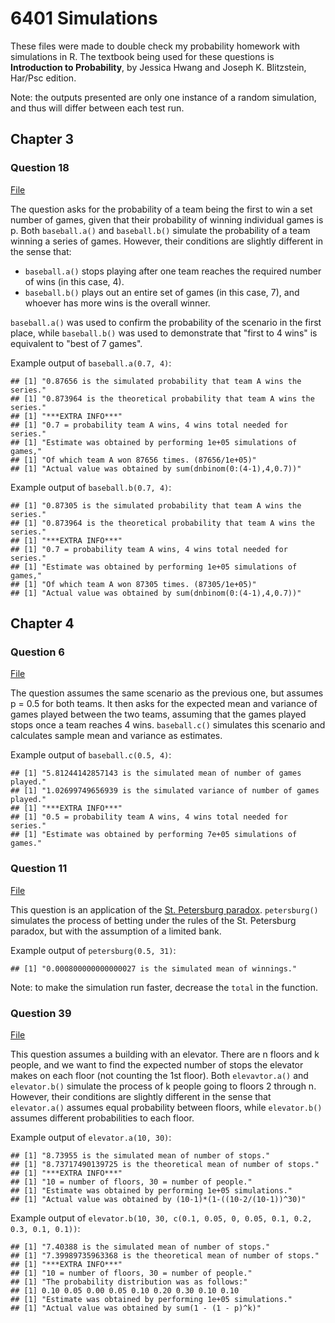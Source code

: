 # 6401 Simulations

These files were made to double check my probability homework with simulations in R. The textbook being used for these questions is **Introduction to Probability**, by Jessica Hwang and Joseph K. Blitzstein, Har/Psc edition.

Note: the outputs presented are only one instance of a random simulation, and thus will differ between each test run.

## Chapter 3

### Question 18

[File](files/Ch3Prob18.R)

The question asks for the probability of a team being the first to win a set number of games, given that their probability of winning individual games is p. Both ```baseball.a()``` and ```baseball.b()``` simulate the probability of a team winning a series of games. However, their conditions are slightly different in the sense that:

- ```baseball.a()``` stops playing after one team reaches the required number of wins (in this case, 4).
- ```baseball.b()``` plays out an entire set of games (in this case, 7), and whoever has more wins is the overall winner.

```baseball.a()``` was used to confirm the probability of the scenario in the first place, while ```baseball.b()``` was used to demonstrate that "first to 4 wins" is equivalent to "best of 7 games".

Example output of ```baseball.a(0.7, 4)```:

```
## [1] "0.87656 is the simulated probability that team A wins the series."
## [1] "0.873964 is the theoretical probability that team A wins the series."
## [1] "***EXTRA INFO***"
## [1] "0.7 = probability team A wins, 4 wins total needed for series."
## [1] "Estimate was obtained by performing 1e+05 simulations of games,"
## [1] "Of which team A won 87656 times. (87656/1e+05)"
## [1] "Actual value was obtained by sum(dnbinom(0:(4-1),4,0.7))"
```

Example output of ```baseball.b(0.7, 4)```:

```
## [1] "0.87305 is the simulated probability that team A wins the series."
## [1] "0.873964 is the theoretical probability that team A wins the series."
## [1] "***EXTRA INFO***"
## [1] "0.7 = probability team A wins, 4 wins total needed for series."
## [1] "Estimate was obtained by performing 1e+05 simulations of games,"
## [1] "Of which team A won 87305 times. (87305/1e+05)"
## [1] "Actual value was obtained by sum(dnbinom(0:(4-1),4,0.7))"
```

## Chapter 4

### Question 6

[File](files/Ch4Prob06.R)

The question assumes the same scenario as the previous one, but assumes p = 0.5 for both teams. It then asks for the expected mean and variance of games played between the two teams, assuming that the games played stops once a team reaches 4 wins. ```baseball.c()``` simulates this scenario and calculates sample mean and variance as estimates.

Example output of ```baseball.c(0.5, 4)```:

```
## [1] "5.81244142857143 is the simulated mean of number of games played."
## [1] "1.02699749656939 is the simulated variance of number of games played."
## [1] "***EXTRA INFO***"
## [1] "0.5 = probability team A wins, 4 wins total needed for series."
## [1] "Estimate was obtained by performing 7e+05 simulations of games."
```

### Question 11

[File](files/Ch4Prob11.R)

This question is an application of the [St. Petersburg paradox](https://en.wikipedia.org/wiki/St._Petersburg_paradox). ```petersburg()``` simulates the process of betting under the rules of the St. Petersburg paradox, but with the assumption of a limited bank.

Example output of ```petersburg(0.5, 31)```:

```
## [1] "0.000800000000000027 is the simulated mean of winnings."
```

Note: to make the simulation run faster, decrease the ```total``` in the function.

### Question 39

[File](files/Ch4Prob39.R)

This question assumes a building with an elevator. There are n floors and k people, and we want to find the expected number of stops the elevator makes on each floor (not counting the 1st floor). Both ```elevavtor.a()``` and ```elevator.b()``` simulate the process of k people going to floors 2 through n. However, their conditions are slightly different in the sense that ```elevator.a()``` assumes equal probability between floors, while ```elevator.b()``` assumes different probabilities to each floor.

Example output of ```elevator.a(10, 30)```:

```
## [1] "8.73955 is the simulated mean of number of stops."
## [1] "8.73717490139725 is the theoretical mean of number of stops."
## [1] "***EXTRA INFO***"
## [1] "10 = number of floors, 30 = number of people."
## [1] "Estimate was obtained by performing 1e+05 simulations."
## [1] "Actual value was obtained by (10-1)*(1-((10-2/(10-1))^30)"
```

Example output of ```elevator.b(10, 30, c(0.1, 0.05, 0, 0.05, 0.1, 0.2, 0.3, 0.1, 0.1))```:

```
## [1] "7.40388 is the simulated mean of number of stops."
## [1] "7.39989735963368 is the theoretical mean of number of stops."
## [1] "***EXTRA INFO***"
## [1] "10 = number of floors, 30 = number of people."
## [1] "The probability distribution was as follows:"
## [1] 0.10 0.05 0.00 0.05 0.10 0.20 0.30 0.10 0.10
## [1] "Estimate was obtained by performing 1e+05 simulations."
## [1] "Actual value was obtained by sum(1 - (1 - p)^k)"
```

